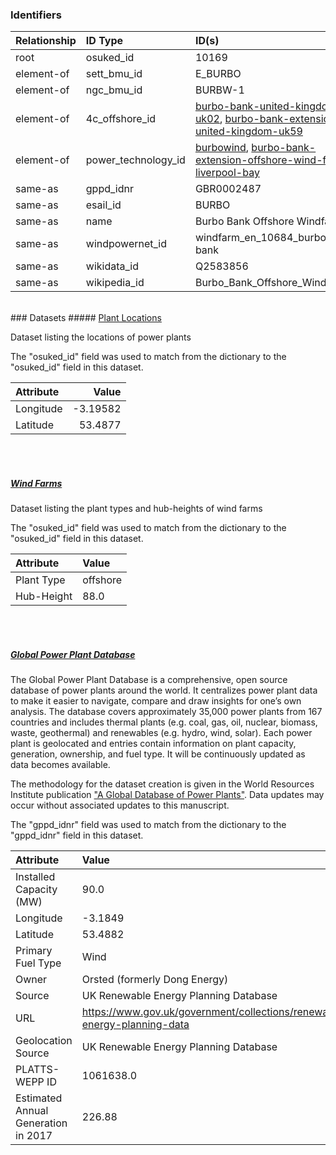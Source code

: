 ### Identifiers

| Relationship   | ID Type             | ID(s)                                                                                                                                                                                                                                                                    |
|:---------------|:--------------------|:-------------------------------------------------------------------------------------------------------------------------------------------------------------------------------------------------------------------------------------------------------------------------|
| root           | osuked_id           | 10169                                                                                                                                                                                                                                                                    |
| element-of     | sett_bmu_id         | E_BURBO                                                                                                                                                                                                                                                                  |
| element-of     | ngc_bmu_id          | BURBW-1                                                                                                                                                                                                                                                                  |
| element-of     | 4c_offshore_id      | [burbo-bank-united-kingdom-uk02](https://www.4coffshore.com/windfarms/united-kingdom/burbo-bank-united-kingdom-uk02.html), [burbo-bank-extension-united-kingdom-uk59](https://www.4coffshore.com/windfarms/united-kingdom/burbo-bank-extension-united-kingdom-uk59.html) |
| element-of     | power_technology_id | [burbowind](https://www.power-technology.com/projects/burbowind), [burbo-bank-extension-offshore-wind-farm-liverpool-bay](https://www.power-technology.com/projects/burbo-bank-extension-offshore-wind-farm-liverpool-bay)                                               |
| same-as        | gppd_idnr           | GBR0002487                                                                                                                                                                                                                                                               |
| same-as        | esail_id            | BURBO                                                                                                                                                                                                                                                                    |
| same-as        | name                | Burbo Bank Offshore Windfarm                                                                                                                                                                                                                                             |
| same-as        | windpowernet_id     | windfarm_en_10684_burbo-bank                                                                                                                                                                                                                                             |
| same-as        | wikidata_id         | Q2583856                                                                                                                                                                                                                                                                 |
| same-as        | wikipedia_id        | Burbo_Bank_Offshore_Wind_Farm                                                                                                                                                                                                                                            |

<br>
### Datasets
##### <a href="https://raw.githubusercontent.com/OSUKED/Dictionary-Datasets/main/datasets/plant-locations/datapackage.json">Plant Locations</a>

Dataset listing the locations of power plants

The "osuked_id" field was used to match from the dictionary to the "osuked_id" field in this dataset.

| Attribute   |    Value |
|:------------|---------:|
| Longitude   | -3.19582 |
| Latitude    | 53.4877  |

<br><br>
##### <a href="https://raw.githubusercontent.com/OSUKED/Dictionary-Datasets/main/datasets/wind-farms/datapackage.json">Wind Farms</a>

Dataset listing the plant types and hub-heights of wind farms

The "osuked_id" field was used to match from the dictionary to the "osuked_id" field in this dataset.

| Attribute   | Value    |
|:------------|:---------|
| Plant Type  | offshore |
| Hub-Height  | 88.0     |

<br><br>
##### <a href="https://raw.githubusercontent.com/OSUKED/Dictionary-Datasets/main/datasets/global-power-plant-database/datapackage.json">Global Power Plant Database</a>

The Global Power Plant Database is a comprehensive, open source database of power plants around the world. It centralizes power plant data to make it easier to navigate, compare and draw insights for one’s own analysis. The database covers approximately 35,000 power plants from 167 countries and includes thermal plants (e.g. coal, gas, oil, nuclear, biomass, waste, geothermal) and renewables (e.g. hydro, wind, solar). Each power plant is geolocated and entries contain information on plant capacity, generation, ownership, and fuel type. It will be continuously updated as data becomes available. 

The methodology for the dataset creation is given in the World Resources Institute publication ["A Global Database of Power Plants"](https://www.wri.org/research/global-database-power-plants). Data updates may occur without associated updates to this manuscript.

The "gppd_idnr" field was used to match from the dictionary to the "gppd_idnr" field in this dataset.

| Attribute                           | Value                                                                    |
|:------------------------------------|:-------------------------------------------------------------------------|
| Installed Capacity (MW)             | 90.0                                                                     |
| Longitude                           | -3.1849                                                                  |
| Latitude                            | 53.4882                                                                  |
| Primary Fuel Type                   | Wind                                                                     |
| Owner                               | Orsted (formerly Dong Energy)                                            |
| Source                              | UK Renewable Energy Planning Database                                    |
| URL                                 | https://www.gov.uk/government/collections/renewable-energy-planning-data |
| Geolocation Source                  | UK Renewable Energy Planning Database                                    |
| PLATTS-WEPP ID                      | 1061638.0                                                                |
| Estimated Annual Generation in 2017 | 226.88                                                                   |
